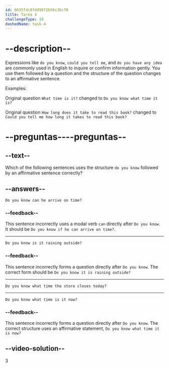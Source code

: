 ```yaml
---
id: 6635fdc8fdd98f2b56c3bcf8
title: Tarea 4
challengeType: 19
dashedName: task-4
---
```


# --description--

Expressions like `do you know`, `could you tell me`, and `do you have any idea` are commonly used in English to inquire or confirm information gently. You use them followed by a question and the structure of the question changes to an affirmative sentence.

Examples:

Original question `What time is it?` changed to `Do you know what time it is?`

Original question `How long does it take to read this book?` changed to `Could you tell me how long it takes to read this book?`

# --preguntas----preguntas--

## --text--

Which of the following sentences uses the structure `do you know` followed by an affirmative sentence correctly?

## --answers--

`Do you know can he arrive on time?`

### --feedback--

This sentence incorrectly uses a modal verb `can` directly after `Do you know`. It should be `Do you know if he can arrive on time?`.

---

`Do you know is it raining outside?`

### --feedback--

This sentence incorrectly forms a question directly after `Do you know`. The correct form should be `Do you know it is raining outside?`

---

`Do you know what time the store closes today?`

---

`Do you know what time is it now?`

### --feedback--

This sentence incorrectly forms a question directly after `Do you know`. The correct structure uses an affirmative statement, `Do you know what time it is now?`

## --video-solution--

3
